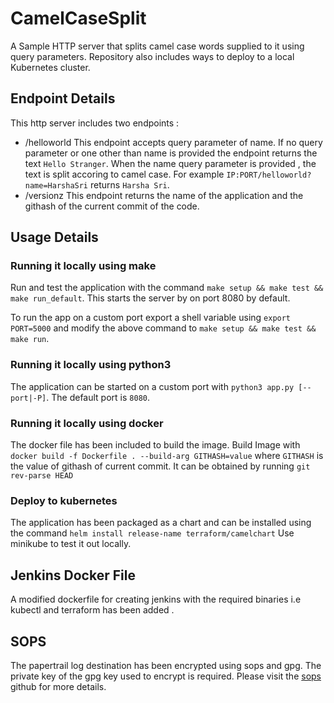 # CamelCaseSplit
A Sample HTTP server that splits camel case words supplied to it using query parameters.
Repository also includes ways to deploy to a local Kubernetes cluster.

## Endpoint Details
This http server includes two endpoints :

- /helloworld
    This endpoint accepts query parameter of name. If no query parameter or one other than name is provided the endpoint returns the text `Hello Stranger`.
    When the name query parameter is provided , the text is split accoring to camel case.
    For example `IP:PORT/helloworld?name=HarshaSri` returns `Harsha Sri`.
- /versionz
    This endpoint returns the name of the application and the githash of the current commit of the code.

## Usage Details

### Running it locally using make
Run and test the application with the command `make setup && make test && make run_default`.
This starts the server by on port 8080 by default.

To run the app on a custom port export a shell variable using `export PORT=5000` and modify the above command to
`make setup && make test && make run`.

### Running it locally using python3
The application can be started on a custom port with `python3 app.py [--port|-P]`. The default port is `8080`.

### Running it locally using docker
The docker file has been included to build the image. Build Image with `docker build -f Dockerfile . --build-arg GITHASH=value`
where `GITHASH` is the value of githash of current commit. It can be obtained by running `git rev-parse HEAD`

### Deploy to kubernetes 
The application has been packaged as a chart and can be installed using the command `helm install release-name terraform/camelchart`
Use minikube to test it out locally.


## Jenkins Docker File
A modified dockerfile for creating jenkins with the required binaries i.e kubectl and terraform has been added .

## SOPS
The papertrail log destination has been encrypted using sops and gpg. The private key of the gpg key used to encrypt is required. Please visit the [sops](https://github.com/mozilla/sops "sops github") github for more details.


